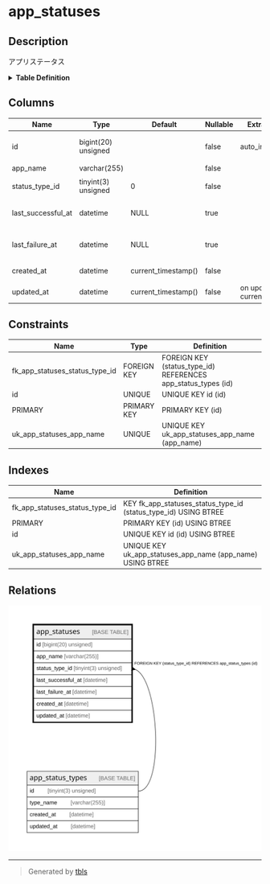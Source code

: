 # app_statuses

## Description

アプリステータス

<details>
<summary><strong>Table Definition</strong></summary>

```sql
CREATE TABLE `app_statuses` (
  `id` bigint(20) unsigned NOT NULL AUTO_INCREMENT COMMENT 'アプリステータスID',
  `app_name` varchar(255) NOT NULL COMMENT 'アプリ名',
  `status_type_id` tinyint(3) unsigned NOT NULL DEFAULT 0 COMMENT 'ステータス種別ID',
  `last_successful_at` datetime DEFAULT NULL COMMENT '最終処理成功日時(UTC)',
  `last_failure_at` datetime DEFAULT NULL COMMENT '最終処理失敗日時(UTC)',
  `created_at` datetime NOT NULL DEFAULT current_timestamp() COMMENT '作成日時(UTC)',
  `updated_at` datetime NOT NULL DEFAULT current_timestamp() ON UPDATE current_timestamp() COMMENT '更新日時(UTC)',
  PRIMARY KEY (`id`),
  UNIQUE KEY `id` (`id`),
  UNIQUE KEY `uk_app_statuses_app_name` (`app_name`),
  KEY `fk_app_statuses_status_type_id` (`status_type_id`),
  CONSTRAINT `fk_app_statuses_status_type_id` FOREIGN KEY (`status_type_id`) REFERENCES `app_status_types` (`id`)
) ENGINE=InnoDB DEFAULT CHARSET=utf8mb4 COLLATE=utf8mb4_general_ci COMMENT='アプリステータス'
```

</details>

## Columns

| Name | Type | Default | Nullable | Extra Definition | Children | Parents | Comment |
| ---- | ---- | ------- | -------- | ---------------- | -------- | ------- | ------- |
| id | bigint(20) unsigned |  | false | auto_increment |  |  | アプリステータスID |
| app_name | varchar(255) |  | false |  |  |  | アプリ名 |
| status_type_id | tinyint(3) unsigned | 0 | false |  |  | [app_status_types](app_status_types.md) | ステータス種別ID |
| last_successful_at | datetime | NULL | true |  |  |  | 最終処理成功日時(UTC) |
| last_failure_at | datetime | NULL | true |  |  |  | 最終処理失敗日時(UTC) |
| created_at | datetime | current_timestamp() | false |  |  |  | 作成日時(UTC) |
| updated_at | datetime | current_timestamp() | false | on update current_timestamp() |  |  | 更新日時(UTC) |

## Constraints

| Name | Type | Definition |
| ---- | ---- | ---------- |
| fk_app_statuses_status_type_id | FOREIGN KEY | FOREIGN KEY (status_type_id) REFERENCES app_status_types (id) |
| id | UNIQUE | UNIQUE KEY id (id) |
| PRIMARY | PRIMARY KEY | PRIMARY KEY (id) |
| uk_app_statuses_app_name | UNIQUE | UNIQUE KEY uk_app_statuses_app_name (app_name) |

## Indexes

| Name | Definition |
| ---- | ---------- |
| fk_app_statuses_status_type_id | KEY fk_app_statuses_status_type_id (status_type_id) USING BTREE |
| PRIMARY | PRIMARY KEY (id) USING BTREE |
| id | UNIQUE KEY id (id) USING BTREE |
| uk_app_statuses_app_name | UNIQUE KEY uk_app_statuses_app_name (app_name) USING BTREE |

## Relations

![er](app_statuses.svg)

---

> Generated by [tbls](https://github.com/k1LoW/tbls)
